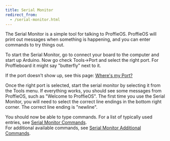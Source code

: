 ```yaml
---
title: Serial Monitor
redirect_from:
  - /serial-monitor.html
---
```

The Serial Monitor is a simple tool for talking to ProffieOS.
ProffieOS will print out messages when something is happening, and you can enter commands to try things out.

To start the Serial Monitor, go to connect your board to the computer and start up Arduino.
Now go check Tools->Port and select the right port. For Proffieboard it might say "butterfly" next to it.

If the port doesn't show up, see this page: [Where's my Port?](troubleshooting/wheres-my-port.html)

Once the right port is selected, start the serial monitor by selecting it from the Tools menu.
If everything works, you should see some messages from ProffieOS, such as "Welcome to ProffieOS".
The first time you use the Serial Monitor, you will need to select the correct line endings in the bottom right corner. The correct line ending is "newline".

You should now be able to type commands. For a list of typically used entries, 
see [Serial Monitor Commands](serial-monitor-commands.html).  
For additional available commands, see [Serial Monitor Additional Commands](serial-monitor-additional-commands.html).

